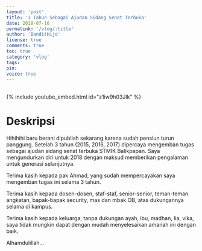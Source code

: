 ```yaml
---
layout: 'post'
title: '3 Tahun Sebagai Ajudan Sidang Senat Terbuka'
date: 2018-07-16
permalink: '/vlog/:title'
author: 'BanditHijo'
license: true
comments: true
toc: true
category: 'vlog'
tags:
pin:
voice: true
---
```


<div style="margin-top:30px;"></div>

{% include youtube_embed.html id="z1iw9h03Jlk" %}

# Deskripsi

Hihihihi baru berani dipublish sekarang karena sudah pensiun turun panggung. Setelah 3 tahun (2015, 2016, 2017) dipercaya mengemban tugas sebagai ajudan sidang senat terbuka STMIK Balikpapan. Saya mengundurkan diri untuk 2018 dengan maksud memberikan pengalaman untuk generasi selanjutnya.

Terima kasih kepada pak Ahmad, yang sudah mempercayakan saya mengemban tugas ini selama 3 tahun.

Terima kasih kepada dosen-dosen, staf-staf, senior-senior, teman-teman angkatan, bapak-bapak security, mas dan mbak OB, atas dukungannya selama di kampus.

Terima kasih kepada keluarga, tanpa dukungan ayah, ibu, madhan, lia, vika, saya tidak mungkin dapat dengan mudah menyelesaikan amanah ini dengan baik.

Alhamdulillah...
